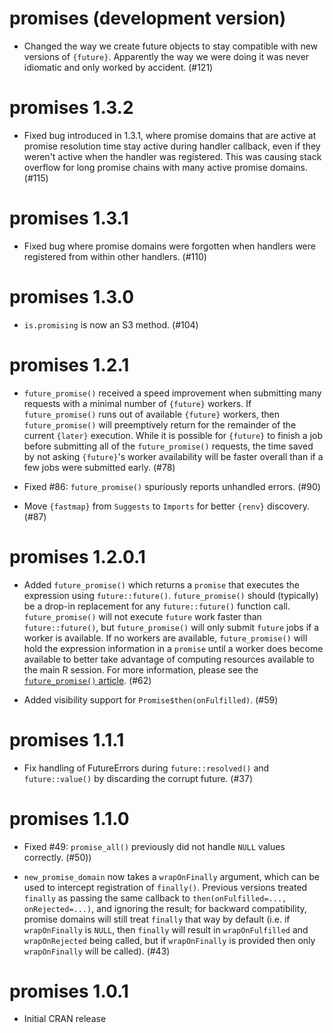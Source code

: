 # promises (development version)

* Changed the way we create future objects to stay compatible with new versions of `{future}`. Apparently the way we were doing it was never idiomatic and only worked by accident. (#121)

# promises 1.3.2

* Fixed bug introduced in 1.3.1, where promise domains that are active at promise resolution time stay active during handler callback, even if they weren't active when the handler was registered. This was causing stack overflow for long promise chains with many active promise domains. (#115)


# promises 1.3.1

* Fixed bug where promise domains were forgotten when handlers were registered from within other handlers. (#110)


# promises 1.3.0

* `is.promising` is now an S3 method. (#104)


# promises 1.2.1

* `future_promise()` received a speed improvement when submitting many requests with a minimal number of `{future}` workers. If `future_promise()` runs out of available `{future}` workers, then `future_promise()` will preemptively return for the remainder of the current `{later}` execution. While it is possible for `{future}` to finish a job before submitting all of the `future_promise()` requests, the time saved by not asking `{future}`'s worker availability will be faster overall than if a few jobs were submitted early. (#78)

* Fixed #86: `future_promise()` spuriously reports unhandled errors. (#90)

* Move `{fastmap}` from `Suggests` to `Imports` for better `{renv}` discovery. (#87)


# promises 1.2.0.1

* Added `future_promise()` which returns a `promise` that executes the expression using `future::future()`. `future_promise()` should (typically) be a drop-in replacement for any `future::future()` function call. `future_promise()` will not execute `future` work faster than `future::future()`, but `future_promise()` will only submit `future` jobs if a worker is available. If no workers are available, `future_promise()` will hold the expression information in a `promise` until a worker does become available to better take advantage of computing resources available to the main R session. For more information, please see the [`future_promise()` article](https://rstudio.github.io/promises/articles/future_promise.html). (#62)

* Added visibility support for `Promise$then(onFulfilled)`. (#59)

# promises 1.1.1

* Fix handling of FutureErrors during `future::resolved()` and `future::value()` by discarding the corrupt future. (#37)


# promises 1.1.0

* Fixed #49: `promise_all()` previously did not handle `NULL` values correctly. (#50))

* `new_promise_domain` now takes a `wrapOnFinally` argument, which can be used to intercept registration of `finally()`. Previous versions treated `finally` as passing the same callback to `then(onFulfilled=..., onRejected=...)`, and ignoring the result; for backward compatibility, promise domains will still treat `finally` that way by default (i.e. if `wrapOnFinally` is `NULL`, then `finally` will result in `wrapOnFulfilled` and `wrapOnRejected` being called, but if `wrapOnFinally` is provided then only `wrapOnFinally` will be called). (#43)


# promises 1.0.1

* Initial CRAN release
